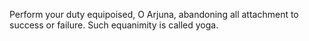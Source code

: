Perform your duty equipoised, O Arjuna, abandoning all attachment to success or failure. Such equanimity is called yoga.